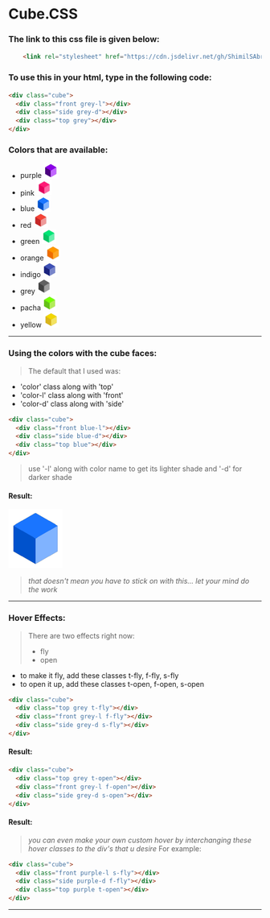 # Cube.CSS
### The link to this css file is given below:
```html
    <link rel="stylesheet" href="https://cdn.jsdelivr.net/gh/ShimilSAbraham/Cube.CSS@dd2b5f9/cube.css">
```
### To use this in your html, type in the following code:
```html
<div class="cube">
  <div class="front grey-l"></div>
  <div class="side grey-d"></div>
  <div class="top grey"></div>
</div>
```
### Colors that are available:
* purple    <img src="https://github.com/ShimilSAbraham/Cube.CSS/blob/main/src/img/colors/purple.png" width="28.5" height="30.25"/>
* pink      <img src="https://github.com/ShimilSAbraham/Cube.CSS/blob/main/src/img/colors/pink.png" width="30.75" height="30.75"/>
* blue      <img src="https://github.com/ShimilSAbraham/Cube.CSS/blob/main/src/img/colors/blue.png" width="26.75" height="29.25"/>
* red       <img src="https://github.com/ShimilSAbraham/Cube.CSS/blob/main/src/img/colors/red.png" width="29" height="29"/>
* green     <img src="https://github.com/ShimilSAbraham/Cube.CSS/blob/main/src/img/colors/green.png" width="29.25" height="29.25"/>
* orange    <img src="https://github.com/ShimilSAbraham/Cube.CSS/blob/main/src/img/colors/orange.png" width="28.25" height="30.25"/>
* indigo    <img src="https://github.com/ShimilSAbraham/Cube.CSS/blob/main/src/img/colors/indigo.png" width="27.75" height="30"/>
* grey      <img src="https://github.com/ShimilSAbraham/Cube.CSS/blob/main/src/img/colors/grey.png" width="28.25" height="29.75"/>
* pacha     <img src="https://github.com/ShimilSAbraham/Cube.CSS/blob/main/src/img/colors/pacha.png" width="28" height="30.25"/>
* yellow    <img src="https://github.com/ShimilSAbraham/Cube.CSS/blob/main/src/img/colors/yellow.png" width="29.75" height="31.25"/>


***

### Using the colors with the cube faces:
> The default that I used was: 
* 'color' class along with 'top'
* 'color-l' class along with 'front'
* 'color-d' class along with 'side'
```html
<div class="cube">
  <div class="front blue-l"></div>
  <div class="side blue-d"></div>
  <div class="top blue"></div>
</div>
```
> use '-l' along with color name to get its lighter shade and '-d' for darker shade
#### Result:
<img src="https://github.com/ShimilSAbraham/Cube.CSS/blob/main/src/img/colors/blue.png"/>

> *that doesn't mean you have to stick on with this... let your mind do the work*
***
### Hover Effects:
> There are two effects right now:
> * fly
> * open

* to make it fly, add these classes t-fly, f-fly, s-fly
* to open it up, add these classes t-open, f-open, s-open

```html
<div class="cube">
  <div class="top grey t-fly"></div>
  <div class="front grey-l f-fly"></div>
  <div class="side grey-d s-fly"></div>
</div>
```
#### Result:


```html
<div class="cube">
  <div class="top grey t-open"></div>
  <div class="front grey-l f-open"></div>
  <div class="side grey-d s-open"></div>
</div>
```
#### Result:


> *you can even make your own custom hover by interchanging these hover classes to the div's that u desire*
> For example:
```html
<div class="cube">
  <div class="front purple-l s-fly"></div>
  <div class="side purple-d f-fly"></div>
  <div class="top purple t-open"></div>
</div>
```
***


